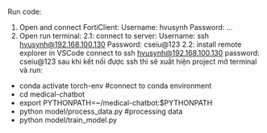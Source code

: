 Run code:

1. Open and connect FortiClient:
   Username: hvusynh
   Password: ...
2. Open run terminal:
   2.1: connect to server:
   Username: ssh hvusynh@192.168.100.130
   Password: cseiu@123
   2.2: install remote explorer in VSCode
   connect to ssh hvusynh@192.168.100.130
   password: cseiu@123
   sau khi kết nối được ssh thì sẽ xuất hiện project
   mở terminal và run:

- conda activate torch-env #connect to conda environment
- cd medical-chatbot
- export PYTHONPATH=~/medical-chatbot:$PYTHONPATH
- python model/process_data.py #processing data
- python model/train_model.py
